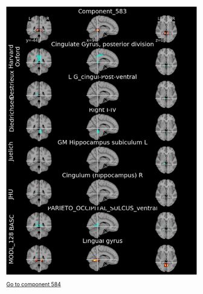 


![583](preliminary/583.jpg "Component 583")

[Go to component 584](https://parietal-inria.github.io/MODL_atlas/1024/584 "Component 584")